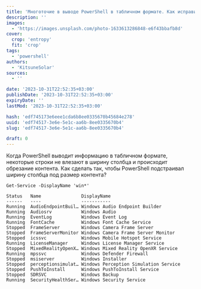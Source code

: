 ```yaml
---
title: 'Многоточие в выводе PowerShell в табличном формате. Как исправить?'
description: ''
images:
  - 'https://images.unsplash.com/photo-1633613286848-e6f43bbafb8d'
cover:
  crop: 'entropy'
  fit: 'crop'
tags:
  - 'powershell'
authors:
  - 'KitsuneSolar'
sources:
  - ''

date: '2023-10-31T22:52:35+03:00'
publishDate: '2023-10-31T22:52:35+03:00'
expiryDate: ''
lastMod: '2023-10-31T22:52:35+03:00'

hash: 'edf745173e6eee1cda6b8ee0335670b45684e278'
uuid: 'edf74517-3e6e-5e1c-aa6b-8ee0335670b4'
slug: 'edf74517-3e6e-5e1c-aa6b-8ee0335670b4'

draft: 0
---
```


Когда PowerShell выводит информацию в табличном формате, некоторые строки не влезают в ширину столбца и происходит обрезание контента. Как сделать так, чтобы PowerShell подстраивал ширину столбца под размер контента?

<!--more-->

```terminal {os=windows}
Get-Service -DisplayName 'win*'

Status   Name               DisplayName
------   ----               -----------
Running  AudioEndpointBuil… Windows Audio Endpoint Builder
Running  Audiosrv           Windows Audio
Running  EventLog           Windows Event Log
Running  FontCache          Windows Font Cache Service
Stopped  FrameServer        Windows Camera Frame Server
Stopped  FrameServerMonitor Windows Camera Frame Server Monitor
Stopped  icssvc             Windows Mobile Hotspot Service
Running  LicenseManager     Windows License Manager Service
Stopped  MixedRealityOpenX… Windows Mixed Reality OpenXR Service
Running  mpssvc             Windows Defender Firewall
Stopped  msiserver          Windows Installer
Stopped  perceptionsimulat… Windows Perception Simulation Service
Stopped  PushToInstall      Windows PushToInstall Service
Stopped  SDRSVC             Windows Backup
Running  SecurityHealthSer… Windows Security Service
```
